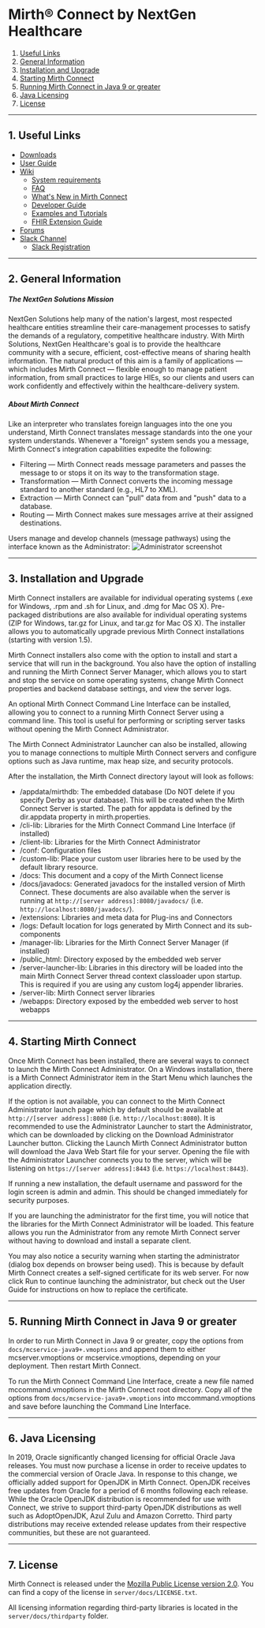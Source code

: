 # Mirth® Connect by NextGen Healthcare

1. [Useful Links](#useful-links)
2. [General Information](#general-information)
3. [Installation and Upgrade](#installation-and-upgrade)
4. [Starting Mirth Connect](#starting-mirth-connect)
5. [Running Mirth Connect in Java 9 or greater](#java9)
6. [Java Licensing](#java-licensing)
7. [License](#license)

------------

<a name="useful-links"></a>
## 1. Useful Links
- [Downloads](https://github.com/nextgenhealthcare/connect/releases) 
- [User Guide](https://www.nextgen.com/-/media/Files/nextgen-connect/nextgen-connect-310-user-guide.pdf)
- [Wiki](https://www.mirthcorp.com/community/wiki/display/mirth/Home)
  - [System requirements](https://www.mirthcorp.com/community/wiki/display/mirth/System+Requirements)
  - [FAQ](https://www.mirthcorp.com/community/wiki/display/mirth/Mirth+Connect+FAQ)
  - [What's New in Mirth Connect](https://github.com/nextgenhealthcare/connect/wiki/3.10.0---What's-New)
  - [Developer Guide](https://www.mirthcorp.com/community/wiki/pages/viewpage.action?pageId=11174703)
  - [Examples and Tutorials](https://www.mirthcorp.com/community/wiki/display/mirth/Examples+and+Tutorials)
  - [FHIR Extension Guide](https://www.mirthcorp.com/community/wiki/display/mirth/User+Guide)
- [Forums](https://forums.mirthproject.io/)
- [Slack Channel](https://mirthconnect.slack.com/) 
  - [Slack Registration](https://mirthconnect.herokuapp.com)

------------

<a name="general-information"></a>
## 2. General Information
##### The NextGen Solutions Mission
NextGen Solutions help many of the nation&apos;s largest, most respected healthcare entities streamline their care-management processes to satisfy the demands of a regulatory, competitive healthcare industry. With Mirth Solutions, NextGen Healthcare&apos;s goal is to provide the healthcare community with a secure, efficient, cost-effective means of sharing health information. The natural product of this aim is a family of applications &mdash; which includes Mirth Connect &mdash; flexible enough to manage patient information, from small practices to large HIEs, so our clients and users can work confidently and effectively within the healthcare-delivery system.
##### About Mirth Connect
Like an interpreter who translates foreign languages into the one you understand, Mirth Connect translates message standards into the one your system understands. Whenever a &quot;foreign&quot; system sends you a message, Mirth Connect&apos;s integration capabilities expedite the following:
- Filtering &mdash; Mirth Connect reads message parameters and passes the message to or stops it on its way to the transformation stage.
- Transformation &mdash; Mirth Connect converts the incoming message standard to another standard (e.g., HL7 to XML).
- Extraction &mdash; Mirth Connect can &quot;pull&quot; data from and &quot;push&quot; data to a database.
- Routing &mdash; Mirth Connect makes sure messages arrive at their assigned destinations.

Users manage and develop channels (message pathways) using the interface known as the Administrator:
![Administrator screenshot](https://i.imgur.com/tnoAENw.png)

------------

<a name="installation-and-upgrade"></a>
## 3. Installation and Upgrade
Mirth Connect installers are available for individual operating systems (.exe for Windows, .rpm and .sh for Linux, and .dmg for Mac OS X). Pre-packaged distributions are also available for individual operating systems (ZIP for Windows, tar.gz for Linux, and tar.gz for Mac OS X). The installer allows you to automatically upgrade previous Mirth Connect installations (starting with version 1.5).

Mirth Connect installers also come with the option to install and start a service that will run in the background. You also have the option of installing and running the Mirth Connect Server Manager, which allows you to start and stop the service on some operating systems, change Mirth Connect properties and backend database settings, and view the server logs.

An optional Mirth Connect Command Line Interface can be installed, allowing you to connect to a running Mirth Connect Server using a command line. This tool is useful for performing or scripting server tasks without opening the Mirth Connect Administrator.

The Mirth Connect Administrator Launcher can also be installed, allowing you to manage connections to multiple Mirth Connect servers and configure options such as Java runtime, max heap size, and security protocols.

After the installation, the Mirth Connect directory layout will look as follows:

- /appdata/mirthdb: The embedded database (Do NOT delete if you specify Derby as your database). This will be created when the Mirth Connect Server is started. The path for appdata is defined by the dir.appdata property in mirth.properties.
- /cli-lib: Libraries for the Mirth Connect Command Line Interface (if installed)
- /client-lib: Libraries for the Mirth Connect Administrator
- /conf: Configuration files
- /custom-lib: Place your custom user libraries here to be used by the default library resource.
- /docs: This document and a copy of the Mirth Connect license
- /docs/javadocs: Generated javadocs for the installed version of Mirth Connect. These documents are also available when the server is running at `http://[server address]:8080/javadocs/` (i.e. `http://localhost:8080/javadocs/`).
- /extensions: Libraries and meta data for Plug-ins and Connectors
- /logs: Default location for logs generated by Mirth Connect and its sub-components
- /manager-lib: Libraries for the Mirth Connect Server Manager (if installed)
- /public_html: Directory exposed by the embedded web server
- /server-launcher-lib: Libraries in this directory will be loaded into the main Mirth Connect Server thread context classloader upon startup. This is required if you are using any custom log4j appender libraries.
- /server-lib: Mirth Connect server libraries
- /webapps: Directory exposed by the embedded web server to host webapps

------------

<a name="starting-mirth-connect"></a>
## 4. Starting Mirth Connect
Once Mirth Connect has been installed, there are several ways to connect to launch the Mirth Connect Administrator. On a Windows installation, there is a Mirth Connect Administrator item in the Start Menu which launches the application directly.

If the option is not available, you can connect to the Mirth Connect Administrator launch page which by default should be available at `http://[server address]:8080` (i.e. `http://localhost:8080`). It is recommended to use the Administrator Launcher to start the Administrator, which can be downloaded by clicking on the Download Administrator Launcher button. Clicking the Launch Mirth Connect Administrator button will download the Java Web Start file for your server. Opening the file with the Administrator Launcher connects you to the server, which will be listening on `https://[server address]:8443` (i.e. `https://localhost:8443`). 

If running a new installation, the default username and password for the login screen is admin and admin. This should be changed immediately for security purposes.

If you are launching the administrator for the first time, you will notice that the libraries for the Mirth Connect Administrator will be loaded. This feature allows you run the Administrator from any remote Mirth Connect server without having to download and install a separate client.

You may also notice a security warning when starting the administrator (dialog box depends on browser being used). This is because by default Mirth Connect creates a self-signed certificate for its web server. For now click Run to continue launching the administrator, but check out the User Guide for instructions on how to replace the certificate.

------------

<a name="java9"></a>
## 5. Running Mirth Connect in Java 9 or greater
In order to run Mirth Connect in Java 9 or greater, copy the options from `docs/mcservice-java9+.vmoptions` and append them to either mcserver.vmoptions or mcservice.vmoptions, depending on your deployment. Then restart Mirth Connect.

To run the Mirth Connect Command Line Interface, create a new file named mccommand.vmoptions in the Mirth Connect root directory. Copy all of the options from `docs/mcservice-java9+.vmoptions` into mccommand.vmoptions and save before launching the Command Line Interface.

------------

<a name="java-licensing"></a>
## 6. Java Licensing
In 2019, Oracle significantly changed licensing for official Oracle Java releases. You must now purchase a license in order to receive updates to the commercial version of Oracle Java. In response to this change, we officially added support for OpenJDK in Mirth Connect. OpenJDK receives free updates from Oracle for a period of 6 months following each release. While the Oracle OpenJDK distribution is recommended for use with Connect, we strive to support third-party OpenJDK distributions as well such as AdoptOpenJDK, Azul Zulu and Amazon Corretto. Third party distributions may receive extended release updates from their respective communities, but these are not guaranteed.

------------

<a name="license"></a>
## 7. License
Mirth Connect is released under the [Mozilla Public License version 2.0](https://www.mozilla.org/en-US/MPL/2.0/ "Mozilla Public License version 2.0"). You can find a copy of the license in `server/docs/LICENSE.txt`.

All licensing information regarding third-party libraries is located in the `server/docs/thirdparty` folder.
